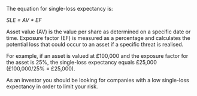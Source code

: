 The equation for single-loss expectancy is:

_SLE = AV * EF_

Asset value (AV) is the value per share as determined on a specific date or time. Exposure factor (EF) is measured as a percentage and calculates the potential loss that could occur to an asset if a specific threat is realised.

For example, if an asset is valued at £100,000 and the exposure factor for the asset is 25%, the single-loss expectancy equals £25,000 (£100,000/25% = £25,000).

As an investor you should be looking for companies with a low single-loss expectancy in order to limit your risk.